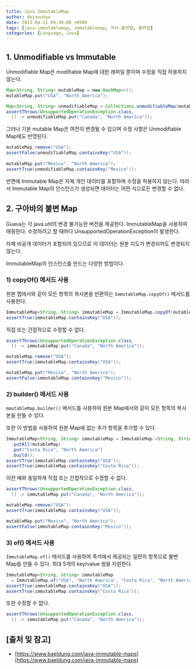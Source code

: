 ```yaml
---
title: Java ImmutableMap
author: dejavuhyo
date: 2023-04-11 09:30:00 +0900
tags: [java-immutablemap, immutablemap, 자바-불변맵, 불변맵]
categories: [Language, Java]
---
```


## 1. Unmodifiable vs Immutable
Unmodifiable Map은 modifiable Map에 대한 래퍼일 뿐이며 수정을 직접 허용하지 않는다.

```java
Map<String, String> mutableMap = new HashMap<>();
mutableMap.put("USA", "North America");

Map<String, String> unmodifiableMap = Collections.unmodifiableMap(mutableMap);
assertThrows(UnsupportedOperationException.class,
  () -> unmodifiableMap.put("Canada", "North America"));
```

그러나 기본 mutable Map은 여전히 변경될 수 있으며 수정 사항은 Unmodifiable Map에도 반영된다.

```java
mutableMap.remove("USA");
assertFalse(unmodifiableMap.containsKey("USA"));
		
mutableMap.put("Mexico", "North America");
assertTrue(unmodifiableMap.containsKey("Mexico"));
```

반면에 Immutable Map은 자체 개인 데이터를 포함하며 수정을 허용하지 않는다. 따라서 Immutable Map의 인스턴스가 생성되면 데이터는 어떤 식으로든 변경할 수 없다.

## 2. 구아바의 불변 Map
Guava는 각 java.util의 변경 불가능한 버전을 제공한다. ImmutableMap을 사용하여 매핑한다. 수정하려고 할 때마다 UnsupportedOperationException이 발생한다.

자체 비공개 데이터가 포함되어 있으므로 이 데이터는 원본 지도가 변경되어도 변경되지 않는다.

ImmutableMap의 인스턴스를 만드는 다양한 방법이다.

### 1) copyOf() 메서드 사용
원본 맵에서와 같이 모든 항목의 복사본을 반환하는 `ImmutableMap.copyOf()` 메서드를 사용한다.

```java
ImmutableMap<String, String> immutableMap = ImmutableMap.copyOf(mutableMap);
assertTrue(immutableMap.containsKey("USA"));
```

직접 또는 간접적으로 수정할 수 없다.

```java
assertThrows(UnsupportedOperationException.class,
  () -> immutableMap.put("Canada", "North America"));

mutableMap.remove("USA");
assertTrue(immutableMap.containsKey("USA"));

mutableMap.put("Mexico", "North America");
assertFalse(immutableMap.containsKey("Mexico"));
```

### 2) builder() 메서드 사용
`mmutableMap.builder()` 메서드를 사용하여 원본 Map에서와 같이 모든 항목의 복사본을 만들 수 있다.

또한 이 방법을 사용하여 원본 Map에 없는 추가 항목을 추가할 수 있다.

```java
ImmutableMap<String, String> immutableMap = ImmutableMap.<String, String>builder()
  .putAll(mutableMap)
  .put("Costa Rica", "North America")
  .build();
assertTrue(immutableMap.containsKey("USA"));
assertTrue(immutableMap.containsKey("Costa Rica"));
```

이전 예와 동일하게 직접 또는 간접적으로 수정할 수 없다.

```java
assertThrows(UnsupportedOperationException.class,
  () -> immutableMap.put("Canada", "North America"));

mutableMap.remove("USA");
assertTrue(immutableMap.containsKey("USA"));

mutableMap.put("Mexico", "North America");
assertFalse(immutableMap.containsKey("Mexico"));
```

### 3) of() 메서드 사용
`ImmutableMap.of()` 메서드를 사용하여 즉석에서 제공되는 일련의 항목으로 불변 Map을 만들 수 있다. 최대 5개의 key/value 쌍을 지원한다.

```java
ImmutableMap<String, String> immutableMap
  = ImmutableMap.of("USA", "North America", "Costa Rica", "North America");
assertTrue(immutableMap.containsKey("USA"));
assertTrue(immutableMap.containsKey("Costa Rica"));
```

또한 수정할 수 없다.

```java
assertThrows(UnsupportedOperationException.class,
  () -> immutableMap.put("Canada", "North America"));
```

## [출처 및 참고]
* [https://www.baeldung.com/java-immutable-maps](https://www.baeldung.com/java-immutable-maps)
